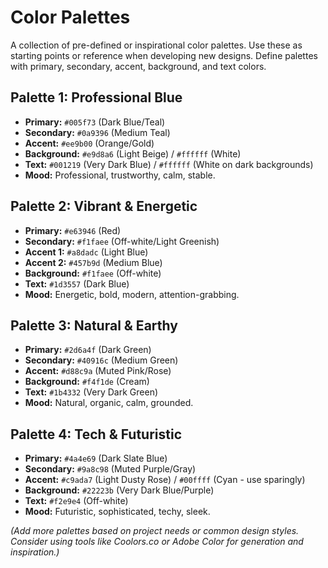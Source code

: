 # Color Palettes

A collection of pre-defined or inspirational color palettes. Use these as starting points or reference when developing new designs. Define palettes with primary, secondary, accent, background, and text colors.

## Palette 1: Professional Blue

*   **Primary:** `#005f73` (Dark Blue/Teal)
*   **Secondary:** `#0a9396` (Medium Teal)
*   **Accent:** `#ee9b00` (Orange/Gold)
*   **Background:** `#e9d8a6` (Light Beige) / `#ffffff` (White)
*   **Text:** `#001219` (Very Dark Blue) / `#ffffff` (White on dark backgrounds)
*   **Mood:** Professional, trustworthy, calm, stable.

## Palette 2: Vibrant & Energetic

*   **Primary:** `#e63946` (Red)
*   **Secondary:** `#f1faee` (Off-white/Light Greenish)
*   **Accent 1:** `#a8dadc` (Light Blue)
*   **Accent 2:** `#457b9d` (Medium Blue)
*   **Background:** `#f1faee` (Off-white)
*   **Text:** `#1d3557` (Dark Blue)
*   **Mood:** Energetic, bold, modern, attention-grabbing.

## Palette 3: Natural & Earthy

*   **Primary:** `#2d6a4f` (Dark Green)
*   **Secondary:** `#40916c` (Medium Green)
*   **Accent:** `#d88c9a` (Muted Pink/Rose)
*   **Background:** `#f4f1de` (Cream)
*   **Text:** `#1b4332` (Very Dark Green)
*   **Mood:** Natural, organic, calm, grounded.

## Palette 4: Tech & Futuristic

*   **Primary:** `#4a4e69` (Dark Slate Blue)
*   **Secondary:** `#9a8c98` (Muted Purple/Gray)
*   **Accent:** `#c9ada7` (Light Dusty Rose) / `#00ffff` (Cyan - use sparingly)
*   **Background:** `#22223b` (Very Dark Blue/Purple)
*   **Text:** `#f2e9e4` (Off-white)
*   **Mood:** Futuristic, sophisticated, techy, sleek.

*(Add more palettes based on project needs or common design styles. Consider using tools like Coolors.co or Adobe Color for generation and inspiration.)*